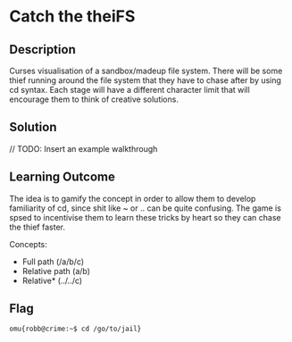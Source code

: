 # Catch the theiFS

## Description

Curses visualisation of a sandbox/madeup file system.
There will be some thief running around the file system that they have to chase after by using cd syntax.
Each stage will have a different character limit that will encourage them to think of creative solutions.

## Solution

// TODO: Insert an example walkthrough

## Learning Outcome

The idea is to gamify the concept in order to allow them to develop familiarity of cd, since shit like ~ or .. can be quite confusing.
The game is spsed to incentivise them to learn these tricks by heart so they can chase the thief faster.

Concepts:
* Full path (/a/b/c)
* Relative path (a/b)
* Relative* (../../c)

## Flag

`omu{robb@crime:~$ cd /go/to/jail}`
